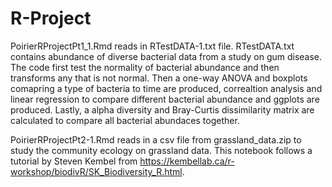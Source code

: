# R-Project

PoirierRProjectPt1_1.Rmd reads in RTestDATA-1.txt file. RTestDATA.txt contains abundance of diverse bacterial data from a study on gum disease. The code first test the normality of bacterial abundance and then transforms any that is not normal. Then a one-way ANOVA and boxplots comapring a type of bacteria to time are produced, correaltion analysis and linear regression to compare different bacterial abundance and ggplots are produced. Lastly, a alpha diversity and Bray-Curtis dissimilarity matrix are calculated to compare all bacterial abundaces together.

PoirierRProjectPt2-1.Rmd reads in a csv file from grassland_data.zip to study the community ecology on grassland data. This notebook follows a tutorial by Steven Kembel from https://kembellab.ca/r-workshop/biodivR/SK_Biodiversity_R.html. 
